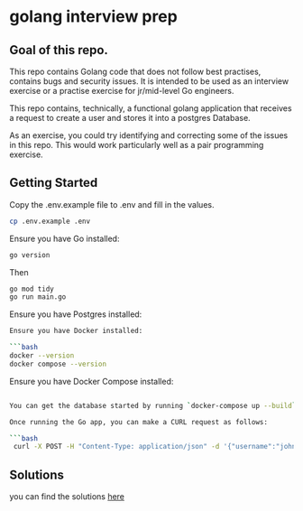 # golang interview prep

## Goal of this repo.

This repo contains Golang code that does not follow best practises, contains bugs and security issues. It is intended to
be used as an interview exercise or a practise exercise for jr/mid-level Go engineers.

This repo contains, technically, a functional golang application that receives a request to create a user and stores it
into a postgres Database.

As an exercise, you could try identifying and correcting some of the issues in this repo. This would work particularly
well as a pair programming exercise.

## Getting Started

Copy the .env.example file to .env and fill in the values.

```bash
cp .env.example .env
```

Ensure you have Go installed:

```bash
go version
```

Then

```bash
go mod tidy
go run main.go
```

Ensure you have Postgres installed:

````bash
Ensure you have Docker installed:

```bash
docker --version
docker compose --version
````

Ensure you have Docker Compose installed:

````bash

You can get the database started by running `docker-compose up --build`

Once running the Go app, you can make a CURL request as follows:

```bash
 curl -X POST -H "Content-Type: application/json" -d '{"username":"john", "password":"secret"}' http://localhost:8080/user
````

## Solutions

you can find the solutions [here](./solutions.md)
